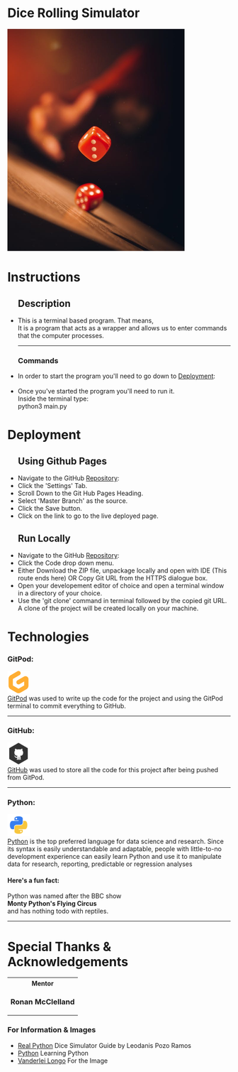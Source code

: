 <h1>Dice Rolling Simulator</h1>
    <img src="./assets/images/pexels-photo-by-vanderlei-longo.jpeg" height="500px">
<h1>Instructions</h1>
<ul>
    <h2>Description</h2>
    <li>
        This is a terminal based program.
        That means, <br>
        It is a program that acts as a wrapper and allows us to enter commands that the computer processes.
    </li><hr>
    <h3>Commands</h3>
    <li>
        In order to start the program you'll need to go down to <a href="#deploment">Deployment</a>:
    </li><br>
    <li>
        Once you've started the program you'll need to run it.<br>
        Inside the terminal type: <br>
        python3 main.py <br>
    </li>
</ul>

<h1 id="deploment">Deployment</h1>

<ul>
    <h2>Using Github Pages</h2>
    <li>
        Navigate to the GitHub <a href="https://github.com/LittleCanOpener/Milestone-Project-3" target="_blank">Repository</a>:
    </li>
    <li>
        Click the 'Settings' Tab.
    </li>
    <li>
        Scroll Down to the Git Hub Pages Heading.
    </li>
    <li>
        Select 'Master Branch' as the source.
    </li>
    <li>
        Click the Save button.
    </li>
    <li>
        Click on the link to go to the live deployed page.
    </li>
</ul>
<ul>
    <h2>Run Locally</h2>
    <li>
        Navigate to the GitHub <a href="https://github.com/LittleCanOpener/Milestone-Project-3" target="_blank">Repository</a>:
    </li>
    <li>
        Click the Code drop down menu.
    </li>
    <li>
        Either Download the ZIP file, unpackage locally and open with IDE (This route ends here) OR Copy Git URL from the HTTPS dialogue box.
    </li>
    <li>
        Open your developement editor of choice and open a terminal window in a directory of your choice.
    </li>
    <li>
        Use the 'git clone' command in terminal followed by the copied git URL.
        A clone of the project will be created locally on your machine.
    </li>
</ul>

<h1>Technologies</h1>
<h3>GitPod:</h3>
<p>
    <img src="./assets/images/gitpod.svg" width="50px" height="50px"><br>
    <a href="https://www.gitpod.io/" target="_blank">GitPod</a>
    was used to write up the code for the project and using the GitPod terminal to commit everything to GitHub.
</p><hr>

<h3>GitHub:</h3>
    <p><img src="./assets/images/github.png" width="50px" height="50px"><br>
    <a href="https://github.com/" target="_blank">GitHub</a>
    was used to store all the code for this project after being pushed from GitPod.
</p><hr>

<h3>Python:</h3>
<p>
    <img src="./assets/images/python.png" width="50px" height="50px"><br>
    <a href="https://www.python.org/" target="_blank">Python</a>  is the top preferred language for data science and research. Since its syntax is easily understandable and adaptable, people with little-to-no development experience can easily learn Python and use it to manipulate data for research, reporting, predictable or regression analyses
    <h4>Here's a fun fact:</h4>
    Python was named after the BBC show<br> <strong>Monty Python's Flying Circus</strong><br> and has nothing todo with reptiles.
</p><hr>

<h1>Special Thanks & Acknowledgements</h1>
<table><tr>
<th>Mentor<h3>Ronan McClelland</h3></th>
</tr></table>
<h3>For Information & Images</h3>
<ul>
<li><a href="https://realpython.com/python-dice-roll/#project-overview" target="_blank">Real Python</a> Dice Simulator Guide by Leodanis Pozo Ramos</li>
<li><a href="https://www.python.org/" target="_blank">Python</a> Learning Python</li>

<li><a href="https://www.pexels.com/@derlei/" target="_blank">
Vanderlei Longo</a> For the Image</li>

